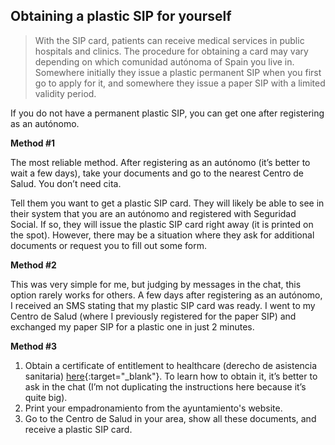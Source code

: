 ## Obtaining a plastic SIP for yourself

> With the SIP card, patients can receive medical services in public hospitals and clinics. The procedure for obtaining
> a card may vary depending on which comunidad autónoma of Spain you live in. Somewhere initially they issue a plastic
> permanent SIP when you first go to apply for it, and somewhere they issue a paper SIP with a limited validity period.

If you do not have a permanent plastic SIP, you can get one after registering as an autónomo.

**Method #1**

The most reliable method. After registering as an autónomo (it’s better to wait a few days), take your documents and go
to the nearest Centro de Salud. You don’t need cita.

Tell them you want to get a plastic SIP card. They will likely be able to see in their system that you are an autónomo
and registered with Seguridad Social. If so, they will issue the plastic SIP card right away (it is printed on the
spot). However, there may be a situation where they ask for additional documents or request you to fill out some form.

**Method #2**

This was very simple for me, but judging by messages in the chat, this option rarely works for others. A few days after
registering as an autónomo, I received an SMS stating that my plastic SIP card was ready. I went to my Centro de Salud 
(where I previously registered for the paper SIP) and exchanged my paper SIP for a plastic one in just 2 minutes.

**Method #3**

1. Obtain a certificate of entitlement to healthcare (derecho de asistencia
   sanitaria) [here](https://pssc.seg-social.es/pssc-app-estructurados/asistencia){:target="_blank"}. To learn how to
   obtain it, it’s better to ask in the chat (I’m not duplicating the instructions here because it’s quite big).
2. Print your empadronamiento from the ayuntamiento's website.
3. Go to the Centro de Salud in your area, show all these documents, and receive a plastic SIP card.
